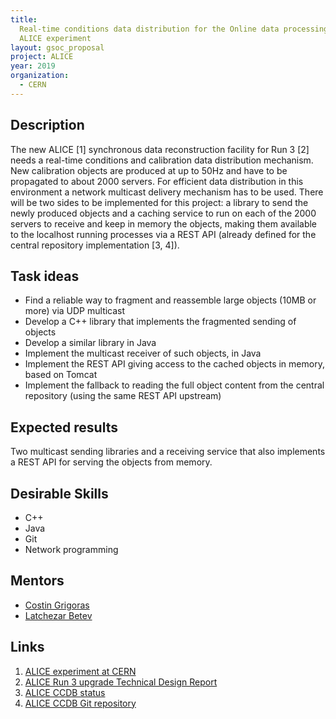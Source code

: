 ```yaml
---
title:
  Real-time conditions data distribution for the Online data processing of the
  ALICE experiment
layout: gsoc_proposal
project: ALICE
year: 2019
organization:
  - CERN
---
```


## Description

The new ALICE [1] synchronous data reconstruction facility for Run 3 [2] needs a
real-time conditions and calibration data distribution mechanism. New
calibration objects are produced at up to 50Hz and have to be propagated to
about 2000 servers. For efficient data distribution in this environment a
network multicast delivery mechanism has to be used. There will be two sides to
be implemented for this project: a library to send the newly produced objects
and a caching service to run on each of the 2000 servers to receive and keep in
memory the objects, making them available to the localhost running processes via
a REST API (already defined for the central repository implementation [3, 4]).

## Task ideas

- Find a reliable way to fragment and reassemble large objects (10MB or more)
  via UDP multicast
- Develop a C++ library that implements the fragmented sending of objects
- Develop a similar library in Java
- Implement the multicast receiver of such objects, in Java
- Implement the REST API giving access to the cached objects in memory, based on
  Tomcat
- Implement the fallback to reading the full object content from the central
  repository (using the same REST API upstream)

## Expected results

Two multicast sending libraries and a receiving service that also implements a
REST API for serving the objects from memory.

## Desirable Skills

- C++
- Java
- Git
- Network programming

## Mentors

- [Costin Grigoras](mailto:costin.grigoras@cern.ch)
- [Latchezar Betev](mailto:latchezar.betev@cern.ch)

## Links

1.  [ALICE experiment at CERN](https://home.cern/science/experiments/alice)
2.  [ALICE Run 3 upgrade Technical Design Report](https://cds.cern.ch/record/2011297/files/ALICE-TDR-019.pdf)
3.  [ALICE CCDB status](https://docs.google.com/presentation/d/1RMIzqHL1JnDhwmqGj_yTmxqjNb54hNoJwvFIgtldR6g/edit#slide=id.g25765cf80e_0_3)
4.  [ALICE CCDB Git repository](https://gitlab.cern.ch/grigoras/ccdb-local)
